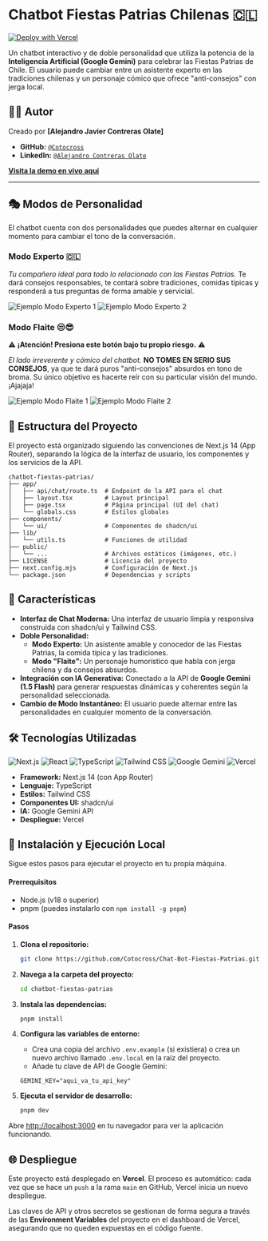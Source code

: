 # Chatbot Fiestas Patrias Chilenas 🇨🇱

[![Deploy with Vercel](https://vercel.com/button)](https://chat-bot-fiestas-patrias.vercel.app/)

Un chatbot interactivo y de doble personalidad que utiliza la potencia de la **Inteligencia Artificial (Google Gemini)** para celebrar las Fiestas Patrias de Chile. El usuario puede cambiar entre un asistente experto en las tradiciones chilenas y un personaje cómico que ofrece "anti-consejos" con jerga local.

## 👨‍💻 Autor

Creado por **[Alejandro Javier Contreras Olate]**

*   **GitHub:** [`@Cotocross`](https://github.com/Cotocross)
*   **LinkedIn:** [`@Alejandro Contreras Olate`](https://www.linkedin.com/in/alejandro-contreras-olate-131b562b9) 

**[Visita la demo en vivo aquí](https://chat-bot-fiestas-patrias.vercel.app/)**

---

## 🎭 Modos de Personalidad

El chatbot cuenta con dos personalidades que puedes alternar en cualquier momento para cambiar el tono de la conversación.

### Modo Experto 🇨🇱
*Tu compañero ideal para todo lo relacionado con las Fiestas Patrias.* Te dará consejos responsables, te contará sobre tradiciones, comidas típicas y responderá a tus preguntas de forma amable y servicial.

![Ejemplo Modo Experto 1](https://i.imgur.com/5LOGMUr.png)
![Ejemplo Modo Experto 2](https://i.imgur.com/UNxntXv.png)

### Modo Flaite 😒😎
⚠️ **¡Atención! Presiona este botón bajo tu propio riesgo.** ⚠️

*El lado irreverente y cómico del chatbot.* **NO TOMES EN SERIO SUS CONSEJOS**, ya que te dará puros "anti-consejos" absurdos en tono de broma. Su único objetivo es hacerte reír con su particular visión del mundo. ¡Ajajaja!

![Ejemplo Modo Flaite 1](https://i.imgur.com/eKSxrCQ.png)
![Ejemplo Modo Flaite 2](https://i.imgur.com/o45kQcF.png)

## 📂 Estructura del Proyecto

El proyecto está organizado siguiendo las convenciones de Next.js 14 (App Router), separando la lógica de la interfaz de usuario, los componentes y los servicios de la API.

```text
chatbot-fiestas-patrias/
├── app/
│   ├── api/chat/route.ts  # Endpoint de la API para el chat
│   ├── layout.tsx         # Layout principal
│   ├── page.tsx           # Página principal (UI del chat)
│   └── globals.css        # Estilos globales
├── components/
│   └── ui/                # Componentes de shadcn/ui
├── lib/
│   └── utils.ts           # Funciones de utilidad
├── public/
│   └── ...                # Archivos estáticos (imágenes, etc.)
├── LICENSE                # Licencia del proyecto
├── next.config.mjs        # Configuración de Next.js
└── package.json           # Dependencias y scripts
```

## 🌟 Características

*   **Interfaz de Chat Moderna:** Una interfaz de usuario limpia y responsiva construida con shadcn/ui y Tailwind CSS.
*   **Doble Personalidad:**
    *   **Modo Experto:** Un asistente amable y conocedor de las Fiestas Patrias, la comida típica y las tradiciones.
    *   **Modo "Flaite":** Un personaje humorístico que habla con jerga chilena y da consejos absurdos.
*   **Integración con IA Generativa:** Conectado a la API de **Google Gemini (1.5 Flash)** para generar respuestas dinámicas y coherentes según la personalidad seleccionada.
*   **Cambio de Modo Instantáneo:** El usuario puede alternar entre las personalidades en cualquier momento de la conversación.

## 🛠️ Tecnologías Utilizadas

![Next.js](https://img.shields.io/badge/Next.js-000000?style=for-the-badge&logo=nextdotjs&logoColor=white)
![React](https://img.shields.io/badge/React-20232A?style=for-the-badge&logo=react&logoColor=61DAFB)
![TypeScript](https://img.shields.io/badge/TypeScript-3178C6?style=for-the-badge&logo=typescript&logoColor=white)
![Tailwind CSS](https://img.shields.io/badge/Tailwind_CSS-38B2AC?style=for-the-badge&logo=tailwind-css&logoColor=white)
![Google Gemini](https://img.shields.io/badge/Google_Gemini-8E44AD?style=for-the-badge&logo=google-gemini&logoColor=white)
![Vercel](https://img.shields.io/badge/Vercel-000000?style=for-the-badge&logo=vercel&logoColor=white)

*   **Framework:** Next.js 14 (con App Router)
*   **Lenguaje:** TypeScript
*   **Estilos:** Tailwind CSS
*   **Componentes UI:** shadcn/ui
*   **IA:** Google Gemini API
*   **Despliegue:** Vercel

## 🚀 Instalación y Ejecución Local

Sigue estos pasos para ejecutar el proyecto en tu propia máquina.

#### Prerrequisitos

*   Node.js (v18 o superior)
*   pnpm (puedes instalarlo con `npm install -g pnpm`)

#### Pasos

1.  **Clona el repositorio:**
    ```bash
    git clone https://github.com/Cotocross/Chat-Bot-Fiestas-Patrias.git
    ```

2.  **Navega a la carpeta del proyecto:**
    ```bash
    cd chatbot-fiestas-patrias
    ```

3.  **Instala las dependencias:**
    ```bash
    pnpm install
    ```

4.  **Configura las variables de entorno:**
    *   Crea una copia del archivo `.env.example` (si existiera) o crea un nuevo archivo llamado `.env.local` en la raíz del proyecto.
    *   Añade tu clave de API de Google Gemini:
    ```
    GEMINI_KEY="aqui_va_tu_api_key"
    ```

5.  **Ejecuta el servidor de desarrollo:**
    ```bash
    pnpm dev
    ```

Abre [http://localhost:3000](http://localhost:3000) en tu navegador para ver la aplicación funcionando.

## 🌐 Despliegue

Este proyecto está desplegado en **Vercel**. El proceso es automático: cada vez que se hace un `push` a la rama `main` en GitHub, Vercel inicia un nuevo despliegue.

Las claves de API y otros secretos se gestionan de forma segura a través de las **Environment Variables** del proyecto en el dashboard de Vercel, asegurando que no queden expuestas en el código fuente.


